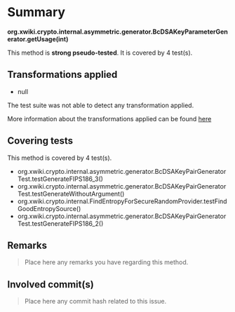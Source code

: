 # Summary
**org.xwiki.crypto.internal.asymmetric.generator.BcDSAKeyParameterGenerator.getUsage(int)**

This method is **strong pseudo-tested**.
It is covered by 4 test(s). 


## Transformations applied

- null


The test suite was not able to detect any transformation applied.

More information about the transformations applied can be found [here](https://github.com/STAMP-project/pitest-descartes)

## Covering tests
This method is covered by 4 test(s).
* org.xwiki.crypto.internal.asymmetric.generator.BcDSAKeyPairGeneratorTest.testGenerateFIPS186_3()
* org.xwiki.crypto.internal.asymmetric.generator.BcDSAKeyPairGeneratorTest.testGenerateWithoutArgument()
* org.xwiki.crypto.internal.FindEntropyForSecureRandomProvider.testFindGoodEntropySource()
* org.xwiki.crypto.internal.asymmetric.generator.BcDSAKeyPairGeneratorTest.testGenerateFIPS186_2()


## Remarks
> Place here any remarks you have regarding this method.

## Involved commit(s)

> Place here any commit hash related to this issue.
